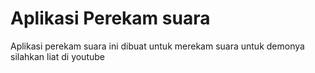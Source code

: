 # Aplikasi Perekam suara
Aplikasi perekam suara ini dibuat untuk merekam suara 
untuk demonya silahkan liat di youtube 

